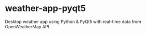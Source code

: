 # weather-app-pyqt5
Desktop weather app using Python &amp; PyQt5 with real-time data from OpenWeatherMap API.
